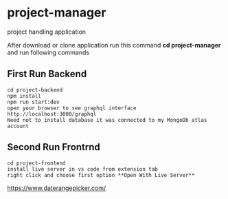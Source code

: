 # project-manager
 project handling application
 
 After download or clone application run this command **cd project-manager** and run following commands
 
  ## First Run Backend
 
 ```
 cd project-backend
 npm install
 npm run start:dev
 open your browser to see graphql interface http://localhost:3000/graphql
 Need not to install database it was connected to my MongoDb atlas account
 ```


 ## Second Run Frontrnd
 
 ```
 cd project-frontend
 install live server in vs code from extension tab
 right click and choose first option **Open With Live Server**
 
 ```
 
https://www.daterangepicker.com/